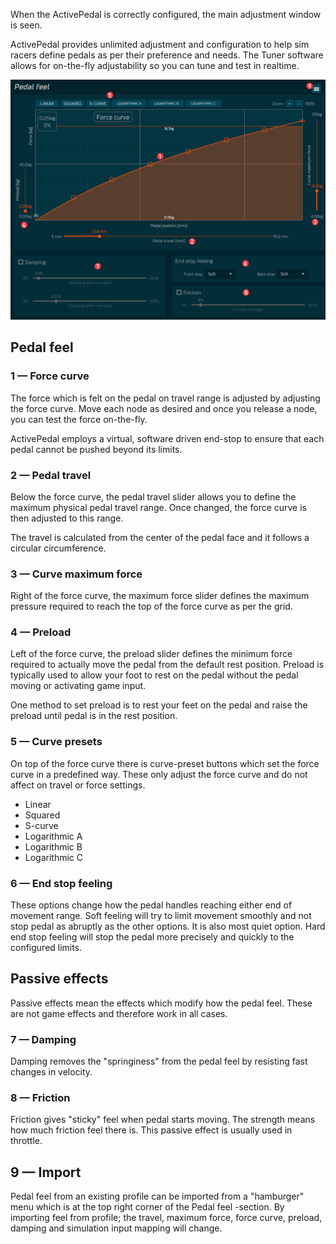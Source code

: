 When the ActivePedal is correctly configured, the main adjustment window is seen.

ActivePedal provides unlimited adjustment and configuration to help sim racers define pedals as per their preference and needs. The Tuner software allows for on-the-fly adjustability so you can tune and test in realtime.

![](assets/pedal_feel.png)

## Pedal feel

### 1 — Force curve

The force which is felt on the pedal on travel range is adjusted by adjusting the force curve. Move each node as desired and once you release a node, you can test the force on-the-fly.

ActivePedal employs a virtual, software driven end-stop to ensure that each pedal cannot be pushed beyond its limits.

### 2 — Pedal travel

Below the force curve, the pedal travel slider allows you to define the maximum physical pedal travel range. Once changed, the force curve is then adjusted to this range.

The travel is calculated from the center of the pedal face and it follows a circular circumference.

### 3 — Curve maximum force

Right of the force curve, the maximum force slider defines the maximum pressure required to reach the top of the force curve as per the grid.

### 4 — Preload

Left of the force curve, the preload slider defines the minimum force required to actually move the pedal from the default rest position. Preload is typically used to allow your foot to rest on the pedal without the pedal moving or activating game input.

One method to set preload is to rest your feet on the pedal and raise the preload until pedal is in the rest position.

### 5 — Curve presets

On top of the force curve there is curve-preset buttons which set the force curve in a predefined way. These only adjust the force curve and do not affect on travel or force settings.

- Linear
- Squared
- S-curve
- Logarithmic A
- Logarithmic B
- Logarithmic C

### 6 — End stop feeling

These options change how the pedal handles reaching either end of movement range. Soft feeling will try to limit movement smoothly and not stop pedal as abruptly as the other options. It is also most quiet option. Hard end stop feeling will stop the pedal more precisely and quickly to the configured limits. 

## Passive effects

Passive effects mean the effects which modify how the pedal feel. These are not game effects and therefore work in all cases.

### 7 — Damping

Damping removes the "springiness" from the pedal feel by resisting fast changes in velocity.

### 8 — Friction

Friction gives "sticky" feel when pedal starts moving. The strength means how much friction feel there is. This passive effect is usually used in throttle.

## 9 — Import

Pedal feel from an existing profile can be imported from a "hamburger" menu which is at the top right corner of the Pedal feel -section. By importing feel from profile; the travel, maximum force, force curve, preload, damping and simulation input mapping will change.
